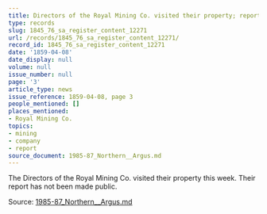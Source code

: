 ```yaml
---
title: Directors of the Royal Mining Co. visited their property; report not public
type: records
slug: 1845_76_sa_register_content_12271
url: /records/1845_76_sa_register_content_12271/
record_id: 1845_76_sa_register_content_12271
date: '1859-04-08'
date_display: null
volume: null
issue_number: null
page: '3'
article_type: news
issue_reference: 1859-04-08, page 3
people_mentioned: []
places_mentioned:
- Royal Mining Co.
topics:
- mining
- company
- report
source_document: 1985-87_Northern__Argus.md
---
```


The Directors of the Royal Mining Co. visited their property this week.  Their report has not been made public.

Source: [1985-87_Northern__Argus.md](/downloads/markdown/1985-87_Northern__Argus.md)
